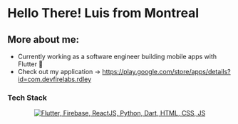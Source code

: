 # Hello There! Luis from Montreal


## More about me:

- Currently working as a software engineer building mobile apps with Flutter 📲
- Check out my application -> https://play.google.com/store/apps/details?id=com.devfirelabs.rdley


### Tech Stack
<p align="center">
  <a href="https://skillicons.dev">
    <img src="https://skillicons.dev/icons?i=js,html,css,dart,flutter,python,firebase,react,pr,figma" title="Flutter, Firebase, ReactJS, Dart, HTML, CSS, JS, Figma, Premiere Pro" alt="Flutter, Firebase, ReactJS, Python, Dart, HTML, CSS, JS" /> <br /><br />
  </a>
</p>

